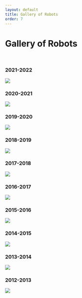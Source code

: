 ```yaml
---
layout: default
title: Gallery of Robots
order: 7
---
```

# Gallery of Robots
<br>


<div class="container-fluid px-0">
    <div class="row">
        <div class="col-3">
            <h3>2021-2022</h3>
            <img src="/images/2021_2022.jpg" class="img-fluid  w-100" />
        </div>
        <div class="col-3">
            <h3>2020-2021</h3>
            <img src="/images/2020_2021.jpg" class="img-fluid  w-100" />
        </div>
        <div class="col-3">
            <h3>2019-2020</h3>
            <img src="/images/2019_2020.jpg" class="img-fluid  w-100" />
        </div>
        <div class="col-3">
            <h3>2018-2019</h3>
            <img src="/images/2018_2019.jpg" class="img-fluid  w-100" />
        </div>
    </div>
    <div class="row">
        <div class="col-3">
            <h3>2017-2018</h3>
            <img src="/images/2017_2018.jpg" class="img-fluid  w-100" />
        </div>
        <div class="col-3">
            <h3>2016-2017</h3>
            <img src="/images/2016_2017.jpg" class="img-fluid  w-100" />
        </div>
        <div class="col-3">
            <h3>2015-2016</h3>
            <img src="/images/2015_2016.jpg" class="img-fluid  w-100" />
        </div>
        <div class="col-3">
            <h3>2014-2015</h3>
            <img src="/images/2014_2015.jpg" class="img-fluid  w-100" />
        </div>
    </div>
    <div class="row">
        <div class="col-3">
            <h3>2013-2014</h3>
            <img src="/images/2013_2014.jpg" class="img-fluid  w-100" />
        </div>
        <div class="col-3">
            <h3>2012-2013</h3>
            <img src="/images/2012_2013.jpg" class="img-fluid  w-100" />
        </div>
    </div>
</div>